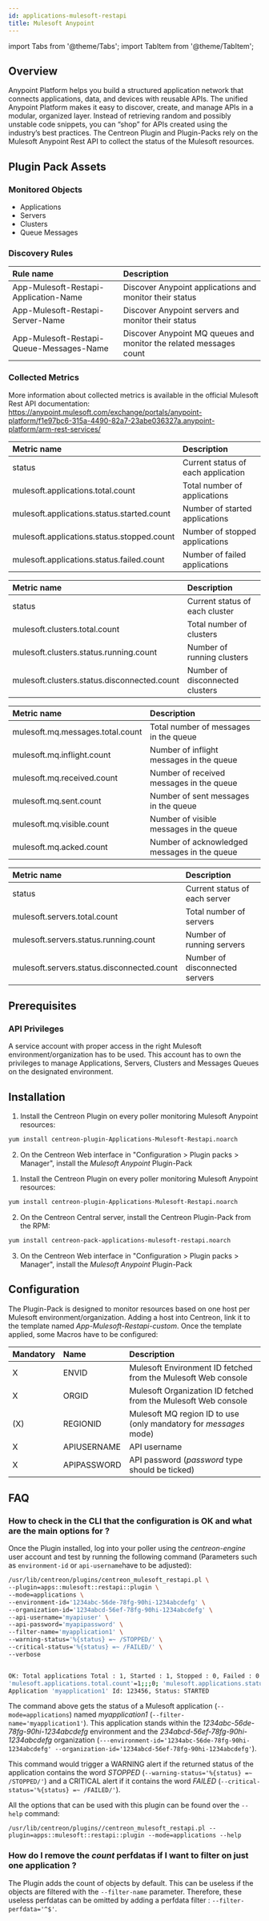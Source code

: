 ```yaml
---
id: applications-mulesoft-restapi
title: Mulesoft Anypoint
---
```

import Tabs from '@theme/Tabs';
import TabItem from '@theme/TabItem';


## Overview

Anypoint Platform helps you build a structured application network that connects applications, data, and devices with reusable APIs.
The unified Anypoint Platform makes it easy to discover, create, and manage APIs in a modular, organized layer.
Instead of retrieving random and possibly unstable code snippets, you can “shop” for APIs created using the industry’s best practices.
The Centreon Plugin and Plugin-Packs rely on the Mulesoft Anypoint Rest API to collect the status of the Mulesoft resources.

## Plugin Pack Assets

### Monitored Objects

* Applications
* Servers
* Clusters
* Queue Messages

### Discovery Rules

<Tabs groupId="operating-systems">
<TabItem value="Services" label="Services">

| Rule name                                | Description                                                        |
| :--------------------------------------- | :----------------------------------------------------------------- |
| App-Mulesoft-Restapi-Application-Name    | Discover Anypoint applications and monitor their status            |
| App-Mulesoft-Restapi-Server-Name         | Discover Anypoint servers and monitor their status                 |
| App-Mulesoft-Restapi-Queue-Messages-Name | Discover Anypoint MQ queues and monitor the related messages count |

</TabItem>
</Tabs>

### Collected Metrics

More information about collected metrics is available in the official Mulesoft Rest API documentation: https://anypoint.mulesoft.com/exchange/portals/anypoint-platform/f1e97bc6-315a-4490-82a7-23abe036327a.anypoint-platform/arm-rest-services/

<Tabs groupId="operating-systems">
<TabItem value="Applications" label="Applications">

| Metric name                                | Description                        |
| :----------------------------------------- | :--------------------------------- |
| status                                     | Current status of each application |
| mulesoft.applications.total.count          | Total number of applications       |
| mulesoft.applications.status.started.count | Number of started applications     |
| mulesoft.applications.status.stopped.count | Number of stopped applications     |
| mulesoft.applications.status.failed.count  | Number of failed applications      |

</TabItem>
<TabItem value="Clusters" label="Clusters">

| Metric name                                 | Description                     |
| :------------------------------------------ | :------------------------------ |
| status                                      | Current status of each cluster  |
| mulesoft.clusters.total.count               | Total number of clusters        |
| mulesoft.clusters.status.running.count      | Number of running clusters      |
| mulesoft.clusters.status.disconnected.count | Number of disconnected clusters |

</TabItem>
<TabItem value="Messages" label="Messages">

| Metric name                      | Description                                  |
| :------------------------------- | :------------------------------------------- |
| mulesoft.mq.messages.total.count | Total number of messages in the queue        |
| mulesoft.mq.inflight.count       | Number of inflight messages in the queue     |
| mulesoft.mq.received.count       | Number of received messages in the queue     |
| mulesoft.mq.sent.count           | Number of sent messages in the queue         |
| mulesoft.mq.visible.count        | Number of visible messages in the queue      |
| mulesoft.mq.acked.count          | Number of acknowledged messages in the queue |

</TabItem>
<TabItem value="Servers" label="Servers">

| Metric name                                | Description                    |
| :----------------------------------------- | :----------------------------- |
| status                                     | Current status of each server  |
| mulesoft.servers.total.count               | Total number of servers        |
| mulesoft.servers.status.running.count      | Number of running servers      |
| mulesoft.servers.status.disconnected.count | Number of disconnected servers |

</TabItem>
</Tabs>

## Prerequisites

### API Privileges

A service account with proper access in the right Mulesoft environment/organization has to be used.
This account has to own the privileges to manage Applications, Servers, Clusters and Messages Queues on the designated environment.

## Installation

<Tabs groupId="licence-systems">
<TabItem value="Online IMP Licence & IT100 Editions" label="Online IMP Licence & IT100 Editions">

1. Install the Centreon Plugin on every poller monitoring Mulesoft Anypoint resources:

```bash
yum install centreon-plugin-Applications-Mulesoft-Restapi.noarch
```

2. On the Centreon Web interface in "Configuration > Plugin packs > Manager", install the *Mulesoft Anypoint* Plugin-Pack

</TabItem>
<TabItem value="Offline IMP License" label="Offline IMP License">

1. Install the Centreon Plugin on every poller monitoring Mulesoft Anypoint resources:

```bash
yum install centreon-plugin-Applications-Mulesoft-Restapi.noarch
```

2. On the Centreon Central server, install the Centreon Plugin-Pack from the RPM:

```bash
yum install centreon-pack-applications-mulesoft-restapi.noarch
```

3. On the Centreon Web interface in "Configuration > Plugin packs > Manager", install the *Mulesoft Anypoint* Plugin-Pack

</TabItem>
</Tabs>

## Configuration

The Plugin-Pack is designed to monitor resources based on one host per Mulesoft environment/organization.
Adding a host into Centreon, link it to the template named *App-Mulesoft-Restapi-custom*.
Once the template applied, some Macros have to be configured:

| Mandatory | Name        | Description                                                       |
| :-------- | :---------- | :---------------------------------------------------------------- |
| X         | ENVID       | Mulesoft Environment ID fetched from the Mulesoft Web console     |
| X         | ORGID       | Mulesoft Organization ID fetched from the Mulesoft Web console    |
| (X)       | REGIONID    | Mulesoft MQ region ID to use (only mandatory for *messages* mode) |
| X         | APIUSERNAME | API username                                                      |
| X         | APIPASSWORD | API password (*password* type should be ticked)                   |

## FAQ

### How to check in the CLI that the configuration is OK and what are the main options for ?

Once the Plugin installed, log into your poller using the *centreon-engine* user account and test by running the following command (Parameters such as ```environment-id``` or ```api-username```have to be adjusted):

```bash
/usr/lib/centreon/plugins/centreon_mulesoft_restapi.pl \
--plugin=apps::mulesoft::restapi::plugin \
--mode=applications \
--environment-id='1234abc-56de-78fg-90hi-1234abcdefg' \
--organization-id='1234abcd-56ef-78fg-90hi-1234abcdefg' \
--api-username='myapiuser' \
--api-password='myapipassword' \
--filter-name='myapplication1' \
--warning-status='%{status} =~ /STOPPED/' \
--critical-status='%{status} =~ /FAILED/' \
--verbose


OK: Total applications Total : 1, Started : 1, Stopped : 0, Failed : 0 - Application 'myapplication1' Id: 123456, Status: STARTED |
'mulesoft.applications.total.count'=1;;;0; 'mulesoft.applications.status.started.count'=1;;;0; 'mulesoft.applications.status.stopped.count'=0;;;0; 'mulesoft.applications.status.failed.count'=0;;;0;
Application 'myapplication1' Id: 123456, Status: STARTED

```

The command above gets the status of a Mulesoft application (```--mode=applications```) named *myapplication1* (```--filter-name='myapplication1'```).
This application stands within the *1234abc-56de-78fg-90hi-1234abcdefg* environment and the *234abcd-56ef-78fg-90hi-1234abcdefg* organization (```---environment-id='1234abc-56de-78fg-90hi-1234abcdefg' --organization-id='1234abcd-56ef-78fg-90hi-1234abcdefg'```).

This command would trigger a WARNING alert if the returned status of the application contains the word *STOPPED* (```--warning-status='%{status} =~ /STOPPED/'```) and a CRITICAL alert if it contains the word *FAILED* (```--critical-status='%{status} =~ /FAILED/'```).

All the options that can be used with this plugin can be found over the ```--help``` command:

```/usr/lib/centreon/plugins//centreon_mulesoft_restapi.pl --plugin=apps::mulesoft::restapi::plugin --mode=applications --help```

### How do I remove the *count* perfdatas if I want to filter on just one application ?

The Plugin adds the count of objects by default. This can be useless if the objects are filtered with the ```--filter-name``` parameter.
Therefore, these useless perfdatas can be omitted by adding a perfdata filter : ```--filter-perfdata='^$'```.

